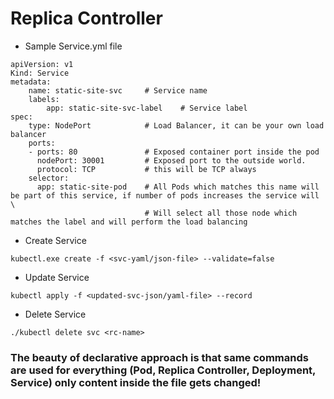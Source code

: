 # Replica Controller


- Sample Service.yml file

```
apiVersion: v1
Kind: Service
metadata:
    name: static-site-svc     # Service name
    labels:
        app: static-site-svc-label    # Service label
spec:
    type: NodePort            # Load Balancer, it can be your own load balancer
    ports:
    - ports: 80               # Exposed container port inside the pod
      nodePort: 30001         # Exposed port to the outside world.
      protocol: TCP           # this will be TCP always 
    selector:
      app: static-site-pod    # All Pods which matches this name will be part of this service, if number of pods increases the service will \
                              # Will select all those node which matches the label and will perform the load balancing 

```


- Create Service 

```
kubectl.exe create -f <svc-yaml/json-file> --validate=false
```

- Update Service

```
kubectl apply -f <updated-svc-json/yaml-file> --record
```


- Delete Service

```
./kubectl delete svc <rc-name>
```

### The beauty of declarative  approach is that same commands are used for everything (Pod, Replica Controller, Deployment, Service) only content inside the file gets changed!